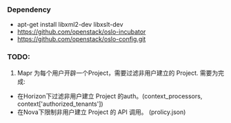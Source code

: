 ### Dependency
- apt-get install libxml2-dev libxslt-dev
- <https://github.com/openstack/oslo-incubator>
- <https://github.com/openstack/oslo-config.git>


### TODO:

1) Mapr 为每个用户开辟一个Project，需要过滤非用户建立的 Project. 需要为完成:

- 在Horizon下过滤非用户建立 Project 的auth。(context_processors, context['authorized_tenants'])
- 在Nova下限制非用户建立 Project 的 API 调用。 (prolicy.json)
